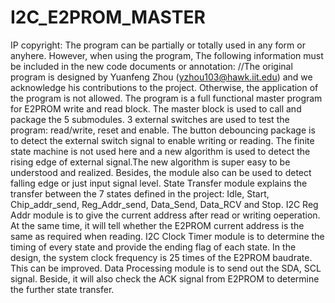# I2C_E2PROM_MASTER
IP copyright: The program can be partially or totally used in any form or anyhere. However, when using the program, The following information must be included in the new code documents or annotation:
//The original program is designed by Yuanfeng Zhou (yzhou103@hawk.iit.edu) and we acknowledge his contributions to the project.
Otherwise, the application of the program is not allowed.
The program is a full functional master program for E2PROM write and read block.
The master block is used to call and package the 5 submodules. 3 external switches are used to test the program: read/write, reset and enable.
The button debouncing package is to detect the external switch signal to enable writing or reading. The finite state machine is not used here and a new algorithm is used to detect the rising edge of external signal.The new algorithm is super easy to be understood and realized. Besides, the module also can be used to detect falling edge or just input signal level.
State Transfer module explains the transfer between the 7 states defined in the project: Idle, Start, Chip_addr_send, Reg_Addr_send, Data_Send, Data_RCV and Stop.
I2C Reg Addr module is to give the current address after read or writing oeperation. At the same time, it will tell whether the E2PROM current address is the same as required when reading.
I2C Clock Timer module is to determine the timing of every state and provide the ending flag of each state. In the design, the system clock frequency is 25 times of the E2PROM baudrate. This can be improved.
Data Processing  module is to send out the SDA, SCL signal. Beside, it will also check the ACK signal from E2PROM to determine the further state transfer.
